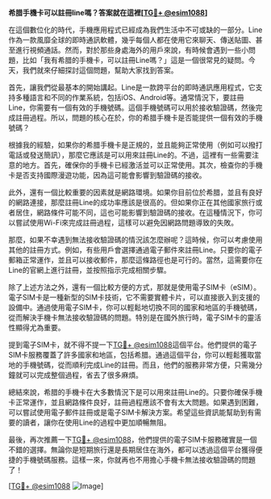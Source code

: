**希腊手機卡可以註冊line嗎？答案就在這裡[[TG💪+ @esim1088](https://t.me/s/esim1088)]**

在這個數位化的時代，手機應用程式已經成為我們生活中不可或缺的一部分。Line作為一款風靡全球的即時通訊軟體，幾乎每個人都在使用它來聊天、傳送貼圖、甚至進行視頻通話。然而，對於那些身處海外的用戶來說，有時候會遇到一些小問題，比如「我有希腊的手機卡，可以註冊Line嗎？」這是一個很常見的疑問。今天，我們就來仔細探討這個問題，幫助大家找到答案。

首先，讓我們從最基本的開始講起。Line是一款跨平台的即時通訊應用程式，它支持多種語言和不同的作業系統，包括iOS、Android等。通常情況下，要註冊Line，你需要有一個有效的手機號碼。這個手機號碼可以用於接收驗證碼，然後完成註冊過程。所以，問題的核心在於，你的希腊手機卡是否能提供一個有效的手機號碼？

根據我的經驗，如果你的希腊手機卡是正規的，並且能夠正常使用（例如可以撥打電話或發送簡訊），那麼它應該是可以用來註冊Line的。不過，這裡有一些需要注意的地方。首先，確保你的手機卡已經激活並可以正常使用。其次，檢查你的手機卡是否支持國際漫遊功能，因為這可能會影響到驗證碼的接收。

此外，還有一個比較重要的因素就是網路環境。如果你目前位於希腊，並且有良好的網路連接，那麼註冊Line的成功率應該是很高的。但如果你正在其他國家旅行或者居住，網路條件可能不同，這也可能影響到驗證碼的接收。在這種情況下，你可以嘗試使用Wi-Fi來完成註冊過程，這樣可以避免因網路問題導致的失敗。

那麼，如果不幸遇到無法接收驗證碼的情況該怎麼辦呢？這時候，你可以考慮使用其他的註冊方式。例如，有些用戶會選擇通過電子郵件來註冊Line。只要你的電子郵箱正常運作，並且可以接收郵件，那麼這條路徑也是可行的。當然，這需要你在Line的官網上進行註冊，並按照指示完成相關步驟。

除了上述方法之外，還有一個比較方便的方式，那就是使用電子SIM卡（eSIM）。電子SIM卡是一種新型的SIM卡技術，它不需要實體卡片，可以直接嵌入到支援的設備中。通過使用電子SIM卡，你可以輕鬆地切換不同的國家和地區的手機號碼，從而解決手機卡無法接收驗證碼的問題。特別是在國外旅行時，電子SIM卡的靈活性顯得尤為重要。

提到電子SIM卡，就不得不提一下[TG💪+ @esim1088](https://t.me/s/esim1088)這個平台。他們提供的電子SIM卡服務覆蓋了許多國家和地區，包括希腊。通過這個平台，你可以輕鬆獲取當地的手機號碼，從而順利完成Line的註冊。而且，他們的服務非常方便，只需幾分鐘就可以完成整個過程，省去了很多麻煩。

總結來說，希腊的手機卡在大多數情況下是可以用來註冊Line的。只要你確保手機卡正常運作，並且網路條件良好，註冊過程應該不會有太大問題。如果遇到困難，可以嘗試使用電子郵件註冊或是電子SIM卡解決方案。希望這些資訊能幫助到有需要的讀者，讓你在使用Line的過程中更加順暢無阻。

最後，再次推薦一下[TG💪+ @esim1088](https://t.me/s/esim1088)，他們提供的電子SIM卡服務確實是一個不錯的選擇。無論你是短期旅行還是長期居住在海外，都可以透過這個平台獲得便捷的手機號碼服務。這樣一來，你就再也不用擔心手機卡無法接收驗證碼的問題了！

[[TG💪+ @esim1088](https://t.me/s/esim1088) ![Image](https://i.postimg.cc/4NQfJmqS/Snipaste-2025-05-13-00-14-12.png)]